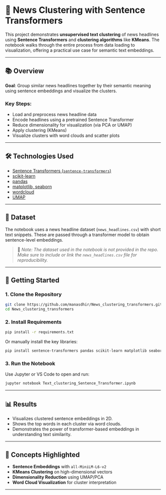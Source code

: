 
# 📰 News Clustering with Sentence Transformers

This project demonstrates **unsupervised text clustering** of news headlines using **Sentence Transformers** and **clustering algorithms** like **KMeans**. The notebook walks through the entire process from data loading to visualization, offering a practical use case for semantic text embeddings.

---

## 📚 Overview

**Goal**: Group similar news headlines together by their semantic meaning using sentence embeddings and visualize the clusters.

### Key Steps:

* Load and preprocess news headline data
* Encode headlines using a pretrained Sentence Transformer
* Reduce dimensionality for visualization (via PCA or UMAP)
* Apply clustering (KMeans)
* Visualize clusters with word clouds and scatter plots

---

## 🛠️ Technologies Used

* [Sentence Transformers (`sentence-transformers`)](https://www.sbert.net/)
* [scikit-learn](https://scikit-learn.org/)
* [pandas](https://pandas.pydata.org/)
* [matplotlib, seaborn](https://matplotlib.org/)
* [wordcloud](https://github.com/amueller/word_cloud)
* [UMAP](https://umap-learn.readthedocs.io/en/latest/)

---

## 📂 Dataset

The notebook uses a news headline dataset (`news_headlines.csv`) with short text snippets. These are passed through a transformer model to obtain sentence-level embeddings.

> 📌 *Note: The dataset used in the notebook is not provided in the repo. Make sure to include or link the `news_headlines.csv` file for reproducibility.*

---

## 🚀 Getting Started

### 1. Clone the Repository

```bash
git clone https://github.com/manasdhir/News_clustering_transformers.git
cd News_clustering_transformers
```

### 2. Install Requirements

```bash
pip install -r requirements.txt
```

Or manually install the key libraries:

```bash
pip install sentence-transformers pandas scikit-learn matplotlib seaborn wordcloud umap-learn
```

### 3. Run the Notebook

Use Jupyter or VS Code to open and run:

```bash
jupyter notebook Text_clustering_Sentence_Transformer.ipynb
```

---

## 📊 Results

* Visualizes clustered sentence embeddings in 2D.
* Shows the top words in each cluster via word clouds.
* Demonstrates the power of transformer-based embeddings in understanding text similarity.

---

## 🧠 Concepts Highlighted

* **Sentence Embeddings** with `all-MiniLM-L6-v2`
* **KMeans Clustering** on high-dimensional vectors
* **Dimensionality Reduction** using UMAP/PCA
* **Word Cloud Visualization** for cluster interpretation

---

